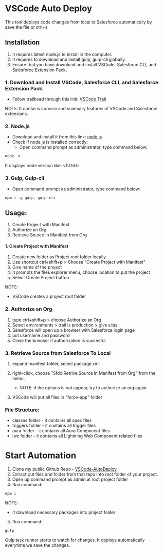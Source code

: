 # VSCode Auto Deploy
This tool deploys code changes from local to Salesforce automatically by save the file or ctrl+s


## Installation
1. It requires latest node.js to install in the computer. 
2. It requires to download and install gulp, gulp-cli globally.
3. Ensure that you have download and install VSCode, Salesforce CLI, and Salesforce Extension Pack.

### 1. Download and Install VSCode, Salesforce CLI, and Salesforce Extension Pack.
* Follow trailhead through this link: [VSCode Trail](https://trailhead.salesforce.com/content/learn/projects/quickstart-vscode-salesforce)

NOTE: It contains concise and summary features of VSCode and Salesforce extensions.

### 2. Node.js
* Download and install it from this link: [node.js](https://nodejs.org/en)
* Check if node.js is installed correctly:
   * Open command prompt as administrator, type command below: 
```javascript
node -v
```
It displays node version like: v10.16.0
### 3. Gulp, Gulp-cli
* Open command prompt as administrator, type command below:
```javascript
npm i -g gulp, gulp-cli
```

## Usage:
1. Create Project with Manifest
2. Authorize an Org
3. Retrieve Source in Manifest from Org

#### 1. Create Project with Manifest
1. Create new folder as Project root folder locally.
2. Use shortcut ctrl+shift+p > Choose "Create Project with Manifest"
3. Give name of the project
4. It prompts the files explorer menu, choose location to put the project
5. Select Create Project button

NOTE:
* VSCode creates a project root folder

### 2. Authorize an Org
1. type ctrl+shift+p > choose Authorize an Org
2. Select environments > trail is production > give alias
3. Salesforce will open up a browser with Salesforce login page
4. put username and password
5. Close the brwoser if authorization is succesful

### 3. Retrieve Source from Salesforce To Local
1. expand manifest folder, select package.xml
2. right-click, choose "Sfdx:Retrive Source in Manifest from Org" from the menu.

   * NOTE: if the options is not appear, try to authorize an org again.

3. VSCode will put all files in "force-app" folder

### File Structure:
* classes folder - it contains all apex files
* triggers folder - it contains all trigger files
* aura folder - it contains all Aura Component files
* lwc folder - it contains all Lightning Web Component related files

# Start Automation
1. Clone my public Github Repo - [VSCode-AutoDeploy](https://github.com/theokenny/vscode-AutoDeploy.git)
2. Extract out files and folder from that repo into root folder of your project.
3. Open up command prompt as admin at root project folder
4. Run command:
```javascript
npm i
```
NOTE:
* It download necessary packages into project folder

5. Run command:
```javascript
gulp
```
Gulp task runner starts to watch for changes. 
It deploys automatically everytime we save the changes. 

